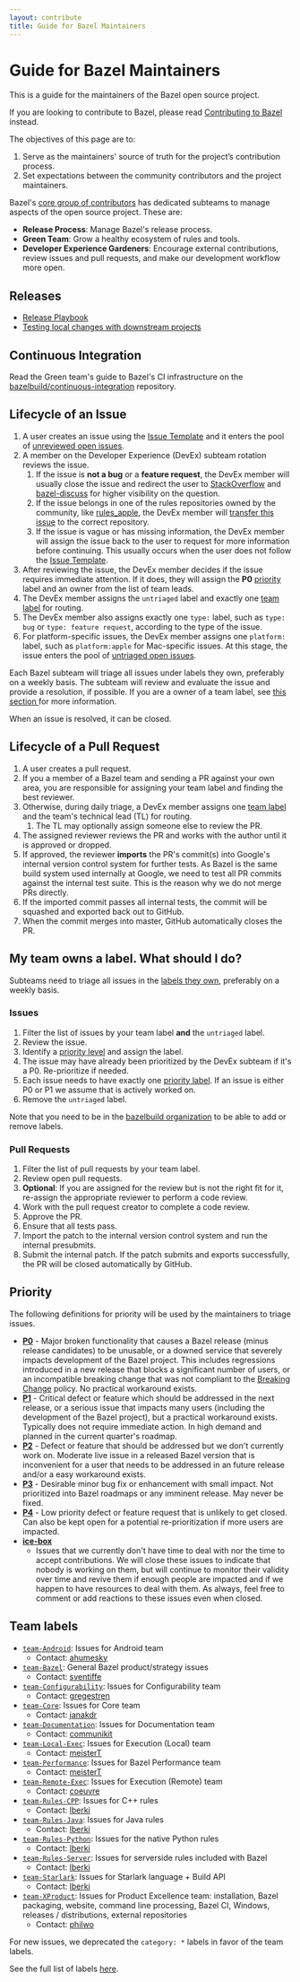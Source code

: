 ```yaml
---
layout: contribute
title: Guide for Bazel Maintainers
---
```


# Guide for Bazel Maintainers

This is a guide for the maintainers of the Bazel open source project.

If you are looking to contribute to Bazel, please read [Contributing to
Bazel](/contributing.html) instead.

The objectives of this page are to:

1. Serve as the maintainers' source of truth for the project’s contribution
   process.
1. Set expectations between the community contributors and the project
   maintainers.

Bazel's [core group of contributors](/governance.html) has dedicated subteams to
manage aspects of the open source project. These are:

* **Release Process**: Manage Bazel's release process.
* **Green Team**: Grow a healthy ecosystem of rules and tools.
* **Developer Experience Gardeners**: Encourage external contributions, review issues
  and pull requests, and make our development workflow more open.

## Releases

* [Release Playbook](https://github.com/bazelbuild/continuous-integration/blob/master/docs/release-playbook.md)
* [Testing local changes with downstream projects](https://github.com/bazelbuild/continuous-integration/blob/master/docs/downstream-testing.md)

## Continuous Integration

Read the Green team's guide to Bazel's CI infrastructure on the
[bazelbuild/continuous-integration](https://github.com/bazelbuild/continuous-integration/blob/master/buildkite/README.md)
repository.

## Lifecycle of an Issue

1. A user creates an issue using the [Issue
   Template](https://github.com/bazelbuild/bazel/blob/master/ISSUE_TEMPLATE.md)
   and it enters the pool of [unreviewed open
   issues](https://github.com/bazelbuild/bazel/issues?utf8=%E2%9C%93&q=is%3Aissue+is%3Aopen+-label%3Auntriaged+-label%3Ap2+-label%3Ap1+-label%3Ap3+-label%3Ap4+-label%3Ateam-Starlark+-label%3Ateam-Rules-CPP+-label%3Ateam-Rules-Java+-label%3Ateam-XProduct+-label%3Ateam-Android+-label%3Ateam-Apple+-label%3Ateam-Configurability++-label%3Ateam-Performance+-label%3Ateam-Rules-Server+-label%3Ateam-Core+-label%3Ateam-Rules-Python+-label%3Ateam-Remote-Exec+-label%3Ateam-Local-Exec+-label%3Ateam-Bazel).
1. A member on the Developer Experience (DevEx) subteam rotation reviews the
   issue.
   1. If the issue is **not a bug** or a **feature request**, the DevEx member
      will usually close the issue and redirect the user to
      [StackOverflow](https://stackoverflow.com/questions/tagged/bazel) and
      [bazel-discuss](https://groups.google.com/forum/#!forum/bazel-discuss) for
      higher visibility on the question.
   1. If the issue belongs in one of the rules repositories owned by the community,
      like [rules_apple](https://github.com.bazelbuild/rules_apple), the DevEx
      member will [transfer this issue](https://docs.github.com/en/free-pro-team@latest/github/managing-your-work-on-github/transferring-an-issue-to-another-repository) to the correct repository.
   1. If the issue is vague or has missing information, the DevEx member will
      assign the issue back to the user to request for more information before
      continuing. This usually occurs when the user does not follow the [Issue
      Template](https://github.com/bazelbuild/bazel/blob/master/ISSUE_TEMPLATE.md).
1. After reviewing the issue, the DevEx member decides if the issue requires
   immediate attention. If it does, they will assign the **P0**
   [priority](#priority) label and an owner from the list of team leads.
1. The DevEx member assigns the `untriaged` label and exactly one [team
   label](#team-labels) for routing.
1. The DevEx member also assigns exactly one `type:` label, such as `type: bug` 
   or `type: feature request`, according to the type of the issue.
1. For platform-specific issues, the DevEx member assigns one `platform:` label,
   such as `platform:apple` for Mac-specific issues.
At this stage, the issue enters the pool of [untriaged open
issues](https://github.com/bazelbuild/bazel/issues?q=is%3Aissue+is%3Aopen+label%3Auntriaged).

Each Bazel subteam will triage all issues under labels they own, preferably on a
weekly basis. The subteam will review and evaluate the issue and provide a
resolution, if possible. If you are a owner of a team label, see [this section
](maintainers-guide.html#my-team-owns-a-label-what-should-i-do) for more
information.

When an issue is resolved, it can be closed.

## Lifecycle of a Pull Request

1. A user creates a pull request.
1. If you a member of a Bazel team and sending a PR against your own area,
   you are responsible for assigning your team label and finding the best
   reviewer.
1. Otherwise, during daily triage, a DevEx member assigns one
   [team label](#team-labels) and the team's technical lead (TL) for routing.
   1. The TL may optionally assign someone else to review the PR.
1. The assigned reviewer reviews the PR and works with the author until it is
   approved or dropped.
1. If approved, the reviewer **imports** the PR's commit(s) into Google's
   internal version control system for further tests. As Bazel is the same build
   system used internally at Google, we need to test all PR commits against the
   internal test suite. This is the reason why we do not merge PRs directly.
1. If the imported commit passes all internal tests, the commit will be squashed
   and exported back out to GitHub.
1. When the commit merges into master, GitHub automatically closes the PR.


## My team owns a label. What should I do?

Subteams need to triage all issues in the [labels they own](#team-labels),
preferably on a weekly basis.

### Issues

1. Filter the list of issues by your team label **and** the `untriaged` label.
1. Review the issue.
1. Identify a [priority level](#priority) and assign the label.
  1. The issue may have already been prioritized by the DevEx subteam if it's a
     P0. Re-prioritize if needed.
  1. Each issue needs to have exactly one [priority label](#priority). If an
     issue is either P0 or P1 we assume that is actively worked on.
1. Remove the `untriaged` label.

Note that you need to be in the [bazelbuild
organization](https://github.com/bazelbuild) to be able to add or remove labels.

### Pull Requests

1. Filter the list of pull requests by your team label.
1. Review open pull requests.
  1. **Optional**: If you are assigned for the review but is not the right fit
  for it, re-assign the appropriate reviewer to perform a code review.
1. Work with the pull request creator to complete a code review.
1. Approve the PR.
1. Ensure that all tests pass.
1. Import the patch to the internal version control system and run the internal
   presubmits.
1. Submit the internal patch. If the patch submits and exports successfully, the
   PR will be closed automatically by GitHub.

## Priority

The following definitions for priority will be used by the maintainers to triage
issues.

* [**P0**](https://github.com/bazelbuild/bazel/labels/P0) - Major broken
  functionality that causes a Bazel release (minus release candidates) to be
  unusable, or a downed service that severely impacts development of the Bazel
  project. This includes regressions introduced in a new release that blocks a
  significant number of users, or an incompatible breaking change that was not
  compliant to the [Breaking
  Change](https://docs.google.com/document/d/1q5GGRxKrF_mnwtaPKI487P8OdDRh2nN7jX6U-FXnHL0/edit?pli=1#heading=h.ceof6vpkb3ik)
  policy. No practical workaround exists.
* [**P1**](https://github.com/bazelbuild/bazel/labels/P1) - Critical defect or
  feature which should be addressed in the next release, or a serious issue that
  impacts many users (including the development of the Bazel project), but a
  practical workaround exists. Typically does not require immediate action. In
  high demand and planned in the current quarter's roadmap.
* [**P2**](https://github.com/bazelbuild/bazel/labels/P2) - Defect or feature
  that should be addressed but we don't currently work on. Moderate live issue
  in a released Bazel version that is inconvenient for a user that needs to be
  addressed in an future release and/or a easy workaround exists.
* [**P3**](https://github.com/bazelbuild/bazel/labels/P3) - Desirable minor bug
  fix or enhancement with small impact. Not prioritized into Bazel roadmaps or
  any imminent release. May never be fixed.
* [**P4**](https://github.com/bazelbuild/bazel/labels/P4) - Low priority defect
  or feature request that is unlikely to get closed. Can also be kept open for a
  potential re-prioritization if more users are impacted.
* [**ice-box**](https://github.com/bazelbuild/bazel/issues?q=label%3Aice-box+is%3Aclosed)
  - Issues that we currently don't have time to deal with nor the
  time to accept contributions. We will close these issues to indicate that
  nobody is working on them, but will continue to monitor their validity over
  time and revive them if enough people are impacted and if we happen to have
  resources to deal with them. As always, feel free to comment or add reactions
  to these issues even when closed.

## Team labels

*   [`team-Android`](https://github.com/bazelbuild/bazel/labels/team-Android): Issues for Android team
    *   Contact: [ahumesky](https://github.com/ahumesky)
*   [`team-Bazel`](https://github.com/bazelbuild/bazel/labels/team-Bazel): General Bazel product/strategy issues
    * Contact: [sventiffe](https://github.com/sventiffe)
*   [`team-Configurability`](https://github.com/bazelbuild/bazel/labels/team-Configurability): Issues for Configurability team
    * Contact: [gregestren](https://github.com/gregestren)
*   [`team-Core`](https://github.com/bazelbuild/bazel/labels/team-Core): Issues for Core team
    * Contact: [janakdr](https://github.com/janakdr)
*   [`team-Documentation`](https://github.com/bazelbuild/bazel/labels/team-Documentation): Issues for Documentation team
    * Contact: [communikit](https://github.com/communikit)
*   [`team-Local-Exec`](https://github.com/bazelbuild/bazel/labels/team-Local-Exec): Issues for Execution (Local) team
    * Contact: [meisterT](https://github.com/meisterT)
*   [`team-Performance`](https://github.com/bazelbuild/bazel/labels/team-Performance): Issues for Bazel Performance team
    * Contact: [meisterT](https://github.com/meisterT)
*   [`team-Remote-Exec`](https://github.com/bazelbuild/bazel/labels/team-Remote-Exec): Issues for Execution (Remote) team
    * Contact: [coeuvre](https://github.com/coeuvre)
*   [`team-Rules-CPP`](https://github.com/bazelbuild/bazel/labels/team-Rules-CPP): Issues for C++ rules
    * Contact: [lberki](https://github.com/lberki)
*   [`team-Rules-Java`](https://github.com/bazelbuild/bazel/labels/team-Rules-Java): Issues for Java rules
    * Contact: [lberki](https://github.com/lberki)
*   [`team-Rules-Python`](https://github.com/bazelbuild/bazel/labels/team-Rules-Python): Issues for the native Python rules
    * Contact: [lberki](https://github.com/lberki)
*   [`team-Rules-Server`](https://github.com/bazelbuild/bazel/labels/team-Rules-Server): Issues for serverside rules included with Bazel
    * Contact: [lberki](https://github.com/lberki)
*   [`team-Starlark`](https://github.com/bazelbuild/bazel/labels/team-Starlark): Issues for Starlark language + Build API
    * Contact: [lberki](https://github.com/lberki)
*   [`team-XProduct`](https://github.com/bazelbuild/bazel/labels/team-XProduct): Issues for Product Excellence team: installation, Bazel packaging, website, command line processing, Bazel CI, Windows, releases / distributions, external repositories
    * Contact: [philwo](https://github.com/philwo)

For new issues, we deprecated the `category: *` labels in favor of the team labels.

See the full list of labels [here](https://github.com/bazelbuild/bazel/labels).
